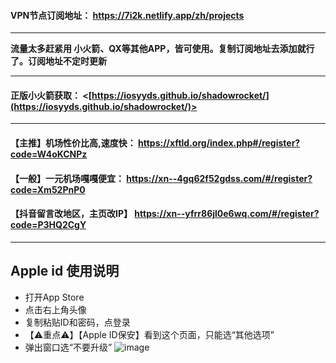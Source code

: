 #### **VPN节点订阅地址**： <https://7i2k.netlify.app/zh/projects>


***


**流量太多赶紧用 小火箭、QX等其他APP，皆可使用。复制订阅地址去添加就行了。订阅地址不定时更新**


***


#### **正版小火箭获取**： <[https://iosyyds.github.io/shadowrocket/](https://iosyyds.github.io/shadowrocket/)>


***


#### 【**主推】机场性价比高,速度快**： <https://xftld.org/index.php#/register?code=W4oKCNPz>


#### 【**一般】一元机场嘎嘎便宜**： <https://xn--4gq62f52gdss.com/#/register?code=Xm52PnP0>


#### 【**抖音留言改地区，主页改IP**】 <https://xn--yfrr86jl0e6wq.com/#/register?code=P3HQ2CgY>
*****
## **Apple id 使用说明**
- 打开App Store
- 点击右上角头像
- 复制粘贴ID和密码，点登录
- 【⚠重点⚠】【Apple ID保安】看到这个页面，只能选“其他选项”
- 弹出窗口选“不要升级”
![image](https://github.com/iosyyds/shadowrocket/blob/main/assets/images/xhjj.png)
